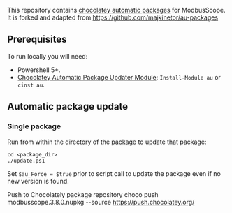 This repository contains [chocolatey automatic packages](https://chocolatey.org/docs/automatic-packages) for ModbusScope. It is forked and adapted from https://github.com/majkinetor/au-packages

## Prerequisites

To run locally you will need:

- Powershell 5+.
- [Chocolatey Automatic Package Updater Module](https://github.com/majkinetor/au): `Install-Module au` or `cinst au`.

## Automatic package update

### Single package

Run from within the directory of the package to update that package:

    cd <package_dir>
    ./update.ps1

Set `$au_Force = $true` prior to script call to update the package even if no new version is found.

Push to Chocolately package repository
    choco push modbusscope.3.8.0.nupkg --source https://push.chocolatey.org/
